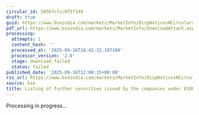 ```yaml
---
circular_id: 50567cfcc0f5f149
draft: true
guid: https://www.bseindia.com/markets/MarketInfo/DispNoticesNCirculars.aspx?Noticeid={8CA90589-83D4-4F35-8097-4048E431430E}&noticeno=20250916-60&dt=09/16/2025&icount=60&totcount=79&flag=0
pdf_url: https://www.bseindia.com/markets/MarketInfo/DownloadAttach.aspx?id=20250916-60&attachedId=
processing:
  attempts: 1
  content_hash: ''
  processed_at: '2025-09-16T18:42:32.197108'
  processor_version: '2.0'
  stage: download_failed
  status: failed
published_date: '2025-09-16T12:08:15+00:00'
rss_url: https://www.bseindia.com/markets/MarketInfo/DispNoticesNCirculars.aspx?Noticeid={8CA90589-83D4-4F35-8097-4048E431430E}&noticeno=20250916-60&dt=09/16/2025&icount=60&totcount=79&flag=0
source: bse
title: Listing of further securities issued by the companies under ESOP/ESOS
---
```


Processing in progress...
